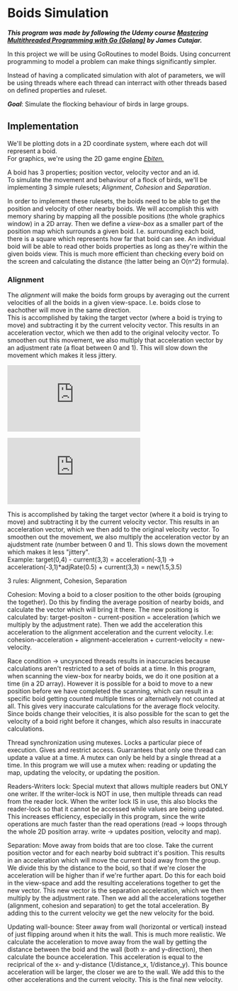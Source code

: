 # Boids Simulation  
***This program was made by following the Udemy course [*Mastering Multithreaded Programming with Go (Golang)*](https://www.udemy.com/course/multithreading-in-go-lang/) by James Cutajar.***  

In this project we will be using GoRoutines to model Boids. Using concurrent programming to model a problem can make things significantly simpler.

Instead of having a complicated simulation with alot of parameters, we will be using threads where each thread can interract with other threads based on defined properties and ruleset.

***Goal***: Simulate the flocking behaviour of birds in large groups.

## Implementation
We'll be plotting dots in a 2D coordinate system, where each dot will represent a boid.  
For graphics, we're using the 2D game engine [*Ebiten.*](https://github.com/hajimehoshi/ebiten)

A boid has 3 properties; position vector, velocity vector and an id.  
To simulate the movement and behaviour of a flock of birds, we'll be implementing 3 simple rulesets; *Alignment*, *Cohesion* and *Separation*.

In order to implement these rulesets, the boids need to be able to get the position and velocity of other nearby boids. We will accomplish this with memory sharing by mapping all the possible positions (the whole graphics window) in a 2D array. Then we define a *view-box* as a smaller part of the position map which surrounds a given boid. I.e. surrounding each boid, there is a square which represents how far that boid can see. An individual boid will be able to read other boids properties as long as they're within the given boids view. This is much more efficient than checking every boid on the screen and calculating the distance (the latter being an O(n^2) formula).

### Alignment
The *alignment* will make the boids form groups by averaging out the current velocities of all the boids in a given view-space. I.e. boids close to eachother will move in the same direction.  
This is accomplished by taking the target vector (where a boid is trying to move) and subtracting it by the current velocity vector. This results in an acceleration vector, which we then add to the original velocity vector. To smoothen out this movement, we also multiply that acceleration vector by an adjustment rate (a float between 0 and 1). This will slow down the movement which makes it less jittery.


![$\large target(0,4) - current(3,3) = acceleration(-3,1)$](https://latex.codecogs.com/png.latex?%5Cinline%20%5Cdpi%7B150%7D%20%5Clarge%20target%280%2C4%29%20-%20current%283%2C3%29%20%3D%20acceleration%28-3%2C1%29)

![$\large acceleration(-3,1)*adjRate(0.5) + current(3,3) = new(1.5,3.5)$](https://latex.codecogs.com/png.latex?%5Cinline%20%5Cdpi%7B150%7D%20%5Clarge%20acceleration%28-3%2C1%29*adjRate%280.5%29%20&plus;%20current%283%2C3%29%20%3D%20new%281.5%2C3.5%29)




This is accomplished by taking the target vector (where it a boid is trying to move) and subtracting it by the current velocity vector. This results in an acceleration vector, which we then add to the original velocity vector. To smoothen out the movement, we also multiply the acceleration vector by an ajudstment rate (number between 0 and 1). This slows down the movement which makes it less "jittery".  
Example: target(0,4) - current(3,3) = acceleration(-3,1) -> acceleration(-3,1)*adjRate(0.5) + current(3,3) = new(1.5,3.5)

3 rules: Alignment, Cohesion, Separation

Cohesion: Moving a boid to a closer position to the other boids (grouping the together). Do this by finding the average position of nearby boids, and calculate the vector which will bring it there. The new positiong is calculated by: target-positon - current-position = acceleration (which we multiply by the adjustment rate). Then we add the acceleration this acceleration to the alignment acceleration and the current velocity.
I.e: cohesion-acceleration + alignment-acceleration + current-velocity = new-velocity.
    
Race condition -> uncysnced threads results in inaccuracies because calculations aren't restricted to a set of boids at a time. In this program, when scanning the view-box for nearby boids, we do it one position at a time (in a 2D array). However it is possible for a boid to move to a new position before we have completed the scanning, which can result in a specific boid getting counted multiple times or alternatively not counted at all. This gives very inaccurate calculations for the average flock velocity. Since boids change their velocities, it is also possible for the scan to get the velocity of a boid right before it changes, which also results in inaccurate calculations.

Thread synchronization using mutexes. Locks a particular piece of execution. Gives and restrict access. Guarrantees that only one thread can update a value at a time. A mutex can only be held by a single thread at a time. In this program we will use a mutex when: reading or updating the map, updating the velocity, or updating the position.

Readers-Writers lock: Special mutext that allows multiple readers but ONLY one writer. If the writer-lock is NOT in use, then multiple threads can read from the reader lock. When the writer lock IS in use, this also blocks the reader-lock so that it cannot be accessed while values are being updated. This increases efficiency, especially in this program, since the write operations are much faster than the read operations (read -> loops through the whole 2D position array. write -> updates position, velocity and map).

Separation: Move away from boids that are too close. Take the current position vector and for each nearby boid subtract it's position. This results in an acceleration which will move the current boid away from the group. We divide this by the distance to the boid, so that if we're closer the acceleration will be higher than if we're further apart. Do this for each boid in the view-space and add the resulting accelerations together to get the new vector. This new vector is the separation acceleration, which we then multiply by the adjustment rate. Then we add all the accelerations together (alignment, cohesion and separation) to get the total acceleration. By adding this to the current velocity we get the new velocity for the boid.

Updating wall-bounce: Steer away from wall (horizontal or vertical) instead of just flipping around when it hits the wall. This is much more realistic. We calculate the acceleration to move away from the wall by getting the distance between the boid and the wall (both x- and y-direction), then calculate the bounce acceleration. This acceleration is equal to the reciprical of the x- and y-distance (1/distance_x, 1/distance_y). This bounce acceleration will be larger, the closer we are to the wall. We add this to the other accelerations and the current velocity. This is the final new velocity.
